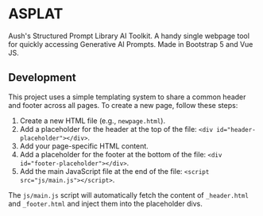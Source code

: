 # ASPLAT
Aush's Structured Prompt Library AI Toolkit. A handy single webpage tool for quickly accessing Generative AI Prompts. Made in Bootstrap 5 and Vue JS.

## Development

This project uses a simple templating system to share a common header and footer across all pages. To create a new page, follow these steps:

1.  Create a new HTML file (e.g., `newpage.html`).
2.  Add a placeholder for the header at the top of the file: `<div id="header-placeholder"></div>`.
3.  Add your page-specific HTML content.
4.  Add a placeholder for the footer at the bottom of the file: `<div id="footer-placeholder"></div>`.
5.  Add the main JavaScript file at the end of the file: `<script src="js/main.js"></script>`.

The `js/main.js` script will automatically fetch the content of `_header.html` and `_footer.html` and inject them into the placeholder divs.
